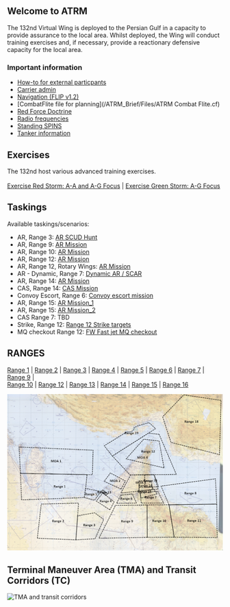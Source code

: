 ## Welcome to ATRM

The 132nd Virtual Wing is deployed to the Persian Gulf in a capacity to provide assurance to the local area. Whilst deployed, the Wing will conduct training exercises and, if necessary, provide a reactionary defensive capacity for the local area.


### Important information
* [How-to for external particpants](/ATRM_Brief/Pages/External.html)
* [Carrier admin](/ATRM_Brief/Pages/Carrier.html)
* [Navigation (FLIP v1.2)](https://cloud.132virtualwing.org/s/LCn5PWbfcLsBW6t)
* [CombatFlite file for planning](/ATRM_Brief/Files/ATRM Combat Flite.cf)
* [Red Force Doctrine](/ATRM_Brief/Pages/Generic_groundforce.html)
* [Radio frequencies](/Pages/Presets.md)
* [Standing SPINS](/ATRM_Brief/Pages/SPINS.html)
* [Tanker information](/ATRM_Brief/Pages/Tanker.html)


## Exercises
The 132nd host various advanced training exercises. <br>
<br>
[Exercise Red Storm: A-A and A-G Focus](/ATRM_Brief/Pages/Exredstorm.html) | [Exercise Green Storm: A-G Focus](/ATRM_Brief/Pages/Exgreenstorm.html)   


## Taskings
Available taskings/scenarios:
- AR, Range 3: [AR SCUD Hunt](/ATRM_Brief/Ranges/Range3.html)
- AR, Range 9: [AR Mission](/ATRM_Brief/Pages/R9_AR_Desert_TASK.html)  
- AR, Range 10: [AR Mission](/ATRM_Brief/Pages/R10_AR_TASK.html) 
- AR, Range 12:  [AR Mission](/ATRM_Brief/Pages/R12_AR_TASK.html)
- AR, Range 12, Rotary Wings: [AR Mission](/ATRM_Brief/Pages/R12_AR_RW_Task.html)
- AR - Dynamic, Range 7:  [Dynamic AR / SCAR](/ATRM_Brief/Pages/R7_AR_TASK.html) 
- AR, Range 14:  [AR Mission](/ATRM_Brief/Pages/R14_AR_TASK.html)
- CAS, Range 14:  [CAS Mission](/ATRM_Brief/Pages/R14_CAS_TASK.html)
- Convoy Escort, Range 6:  [Convoy escort mission](/ATRM_Brief/Pages/R6_ESCORT_TASK.html) 
- AR, Range 15: [AR Mission_1](/ATRM_Brief/Pages/R15_AR_TASK.html)
- AR, Range 15: [AR Mission_2](/ATRM_Brief/Pages/R15_AR_TASK_2.html)
- CAS Range 7: TBD
- Strike, Range 12: [Range 12 Strike targets](/ATRM_Brief/Pages/R12_Strike_task.html) 
- MQ checkout Range 12: [FW Fast jet MQ checkout](/ATRM_Brief/Pages/R12_MQ_checkout_task.html) 

## RANGES
[Range 1](/ATRM_Brief/Ranges/Range1.html) | 
[Range 2](/ATRM_Brief/Ranges/Range2.html) | 
[Range 3](/ATRM_Brief/Ranges/Range3.html) |
[Range 4](/ATRM_Brief/Ranges/Range4.html) | 
[Range 5](/ATRM_Brief/Ranges/Range5.html) | 
[Range 6](/ATRM_Brief/Ranges/Range6.html) | 
[Range 7](/ATRM_Brief/Ranges/Range7.html) |
[Range 9](/ATRM_Brief/Ranges/Range9.html)  | \
[Range 10](/ATRM_Brief/Ranges/Range10.html) |
[Range 12](/ATRM_Brief/Ranges/Range12.html)  | 
[Range 13](/ATRM_Brief/Ranges/Range13.html) |
[Range 14](/ATRM_Brief/Ranges/Range14.html)  |
[Range 15](/ATRM_Brief/Ranges/Range15.html)  | 
[Range 16](/ATRM_Brief/Ranges/Range16.html) 


![Ranges and MOAs](/Pictures/Range_MOA_overview.PNG)



## Terminal Maneuver Area (TMA) and Transit Corridors (TC)

![TMA and transit corridors](/Pictures/Transitcorridors.PNG)




 
